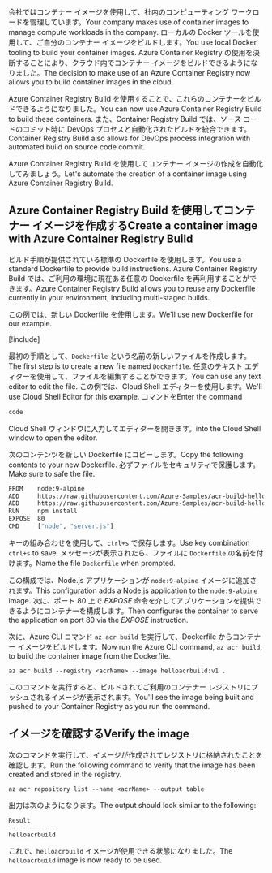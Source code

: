 <span data-ttu-id="296a2-101">会社ではコンテナー イメージを使用して、社内のコンピューティング ワークロードを管理しています。</span><span class="sxs-lookup"><span data-stu-id="296a2-101">Your company makes use of container images to manage compute workloads in the company.</span></span> <span data-ttu-id="296a2-102">ローカルの Docker ツールを使用して、ご自分のコンテナー イメージをビルドします。</span><span class="sxs-lookup"><span data-stu-id="296a2-102">You use local Docker tooling to build your container images.</span></span> <span data-ttu-id="296a2-103">Azure Container Registry の使用を決断することにより、クラウド内でコンテナー イメージをビルドできるようになりました。</span><span class="sxs-lookup"><span data-stu-id="296a2-103">The decision to make use of an Azure Container Registry now allows you to build container images in the cloud.</span></span> 

<span data-ttu-id="296a2-104">Azure Container Registry Build を使用することで、これらのコンテナーをビルドできるようになりました。</span><span class="sxs-lookup"><span data-stu-id="296a2-104">You can now use Azure Container Registry Build to build these containers.</span></span> <span data-ttu-id="296a2-105">また、Container Registry Build では、ソース コードのコミット時に DevOps プロセスと自動化されたビルドを統合できます。</span><span class="sxs-lookup"><span data-stu-id="296a2-105">Container Registry Build also allows for DevOps process integration with automated build on source code commit.</span></span>

<span data-ttu-id="296a2-106">Azure Container Registry Build を使用してコンテナー イメージの作成を自動化してみましょう。</span><span class="sxs-lookup"><span data-stu-id="296a2-106">Let's automate the creation of a container image using Azure Container Registry Build.</span></span>

## <a name="create-a-container-image-with-azure-container-registry-build"></a><span data-ttu-id="296a2-107">Azure Container Registry Build を使用してコンテナー イメージを作成する</span><span class="sxs-lookup"><span data-stu-id="296a2-107">Create a container image with Azure Container Registry Build</span></span>

<span data-ttu-id="296a2-108">ビルド手順が提供されている標準の Dockerfile を使用します。</span><span class="sxs-lookup"><span data-stu-id="296a2-108">You use a standard Dockerfile to provide build instructions.</span></span> <span data-ttu-id="296a2-109">Azure Container Registry Build では、ご利用の環境に現在ある任意の Dockerfile を再利用することができます。</span><span class="sxs-lookup"><span data-stu-id="296a2-109">Azure Container Registry Build allows you to reuse any Dockerfile currently in your environment, including multi-staged builds.</span></span>

<span data-ttu-id="296a2-110">この例では、新しい Dockerfile を使用します。</span><span class="sxs-lookup"><span data-stu-id="296a2-110">We'll use new Dockerfile for our example.</span></span> 

<!-- Activate the sandbox -->
[!include[](../../../includes/azure-sandbox-activate.md)]

<span data-ttu-id="296a2-111">最初の手順として、`Dockerfile` という名前の新しいファイルを作成します。</span><span class="sxs-lookup"><span data-stu-id="296a2-111">The first step is to create a new file named `Dockerfile`.</span></span> <span data-ttu-id="296a2-112">任意のテキスト エディターを使用して、ファイルを編集することができます。</span><span class="sxs-lookup"><span data-stu-id="296a2-112">You can use any text editor to edit the file.</span></span> <span data-ttu-id="296a2-113">この例では、Cloud Shell エディターを使用します。</span><span class="sxs-lookup"><span data-stu-id="296a2-113">We'll use Cloud Shell Editor for this example.</span></span> <span data-ttu-id="296a2-114">コマンドを</span><span class="sxs-lookup"><span data-stu-id="296a2-114">Enter the command</span></span>

```bash
code
```
<span data-ttu-id="296a2-115">Cloud Shell ウィンドウに入力してエディターを開きます。</span><span class="sxs-lookup"><span data-stu-id="296a2-115">into the Cloud Shell window to open the editor.</span></span> 

<span data-ttu-id="296a2-116">次のコンテンツを新しい Dockerfile にコピーします。</span><span class="sxs-lookup"><span data-stu-id="296a2-116">Copy the following contents to your new Dockerfile.</span></span> <span data-ttu-id="296a2-117">必ずファイルをセキュリティで保護します。</span><span class="sxs-lookup"><span data-stu-id="296a2-117">Make sure to safe the file.</span></span> 

```bash
FROM    node:9-alpine
ADD     https://raw.githubusercontent.com/Azure-Samples/acr-build-helloworld-node/master/package.json /
ADD     https://raw.githubusercontent.com/Azure-Samples/acr-build-helloworld-node/master/server.js /
RUN     npm install
EXPOSE  80
CMD     ["node", "server.js"]
```

<span data-ttu-id="296a2-118">キーの組み合わせを使用して、`ctrl+s` で保存します。</span><span class="sxs-lookup"><span data-stu-id="296a2-118">Use key combination `ctrl+s` to save.</span></span> <span data-ttu-id="296a2-119">メッセージが表示されたら、ファイルに `Dockerfile` の名前を付けます。</span><span class="sxs-lookup"><span data-stu-id="296a2-119">Name the file `Dockerfile` when prompted.</span></span>

<span data-ttu-id="296a2-120">この構成では、Node.js アプリケーションが `node:9-alpine` イメージに追加されます。</span><span class="sxs-lookup"><span data-stu-id="296a2-120">This configuration adds a Node.js application to the `node:9-alpine` image.</span></span> <span data-ttu-id="296a2-121">次に、ポート 80 上で *EXPOSE* 命令を介してアプリケーションを提供できるようにコンテナーを構成します。</span><span class="sxs-lookup"><span data-stu-id="296a2-121">Then configures the container to serve the application on port 80 via the *EXPOSE* instruction.</span></span>

<span data-ttu-id="296a2-122">次に、Azure CLI コマンド `az acr build` を実行して、Dockerfile からコンテナー イメージをビルドします。</span><span class="sxs-lookup"><span data-stu-id="296a2-122">Now run the Azure CLI command, `az acr build`, to build the container image from the Dockerfile.</span></span>

```azurecli
az acr build --registry <acrName> --image helloacrbuild:v1 .
```

<span data-ttu-id="296a2-123">このコマンドを実行すると、ビルドされてご利用のコンテナー レジストリにプッシュされるイメージが表示されます。</span><span class="sxs-lookup"><span data-stu-id="296a2-123">You'll see the image being built and pushed to your Container Registry as you run the command.</span></span>

## <a name="verify-the-image"></a><span data-ttu-id="296a2-124">イメージを確認する</span><span class="sxs-lookup"><span data-stu-id="296a2-124">Verify the image</span></span>

<span data-ttu-id="296a2-125">次のコマンドを実行して、イメージが作成されてレジストリに格納されたことを確認します。</span><span class="sxs-lookup"><span data-stu-id="296a2-125">Run the following command to verify that the image has been created and stored in the registry.</span></span>

```azurecli
az acr repository list --name <acrName> --output table
```

<span data-ttu-id="296a2-126">出力は次のようになります。</span><span class="sxs-lookup"><span data-stu-id="296a2-126">The output should look similar to the following:</span></span>

```console
Result
-------------
helloacrbuild
```

<span data-ttu-id="296a2-127">これで、`helloacrbuild` イメージが使用できる状態になりました。</span><span class="sxs-lookup"><span data-stu-id="296a2-127">The `helloacrbuild` image is now ready to be used.</span></span>
